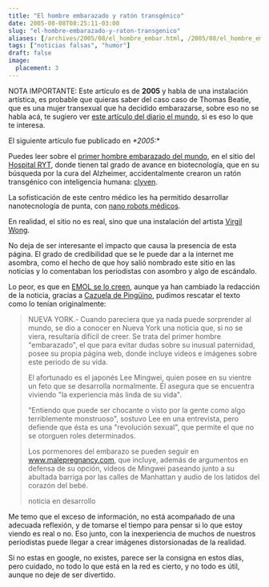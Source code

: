 ```yaml
---
title: "El hombre embarazado y ratón transgénico"
date: 2005-08-08T08:25:11-03:00
slug: "el-hombre-embarazado-y-raton-transgenico"
aliases: [/archives/2005/08/el_hombre_embar.html, /2005/08/el_hombre_embarazado_y_raton_t_1.html, /blog/2005/08/el-hombre-embarazado-y-raton-transgenico.html]
tags: ["noticias falsas", "humor"]
draft: false
image:
  placement: 3
---
```

NOTA IMPORTANTE: Este artículo es de **2005** y habla de una instalación
artística, es probable que quieras saber del caso caso de Thomas Beatie,
que es una mujer transexual que ha decidido embarazarse, sobre eso no se
habla acá, te sugiero ver [este artículo del diario el mundo](http://www.elmundo.es/suplementos/cronica/2008/651/1207432815.html),
si es eso lo que te interesa.

El siguiente artículo fue publicado en *\*2005:*\*

Puedes leer sobre el [primer hombre embarazado del mundo](http://www.malepregnancy.com/), en el sitio del [Hospital
RYT](http://www.rythospital.com/), donde tienen tal grado de avance en
biotecnología, que en su búsqueda por la cura del Alzheimer,
accidentalmente crearon un ratón transgénico con inteligencia humana:
[clyven](http://www.rythospital.com/clyven/).

La sofisticación de este centro médico les ha permitido desarrollar
nanotecnología de punta, con [nano robots médicos](http://www.rythospital.com/nanodocs/).

En realidad, el sitio no es real, sino que una instalación del artista
[Virgil Wong](http://www.virgilwong.com/).

No deja de ser interesante el impacto que causa la presencia de esta
página. El grado de credibilidad que se le puede dar a la internet me
asombra, como el hecho de que hoy salió nombrado este sitio en las
noticias y lo comentaban los periodistas con asombro y algo de
escándalo.

Lo peor, es que en [EMOL se lo creen](http://www.emol.com//noticias/internacional/detalle/detallenoticias.asp?idnoticia=191456),
aunque ya han cambiado la redacción de la noticia, gracias a 
[Cazuela de Pingüino](http://cdp.blogsome.com/2005/08/08/el-hombre-embarazado-de-emolcom/),
pudimos rescatar el texto como lo tenían originalmente:

> NUEVA YORK.- Cuando pareciera que ya nada puede sorprender al mundo,
> se dio a conocer en Nueva York una noticia que, si no se viera,
> resultaría difícil de creer. Se trata del primer hombre
> "embarazado", el que para evitar dudas sobre su inusual paternidad,
> posee su propia página web, donde incluye videos e imágenes sobre este
> periodo de su vida.
>
> El afortunado es el japonés Lee Mingwei, quien posee en su vientre un
> feto que se desarrolla normalmente. Él asegura que se encuentra
> viviendo "la experiencia más linda de su vida".
>
> "Entiendo que puede ser chocante o visto por la gente como algo
> terriblemente monstruoso", sostuvo Lee en una entrevista, pero
> defiende que ésta es una "revolución sexual", que permite el que no
> se otorguen roles determinados.
>
> Los pormenores del embarazo se pueden seguir en www.malepregnancy.com,
> que incluye, además de argumentos en defensa de su opción, videos de
> Mingwei paseando junto a su abultada barriga por las calles de
> Manhattan y audio de los latidos del corazón del bebé.
>
> noticia en desarrollo

Me temo que el exceso de información, no está acompañado de una adecuada
reflexión, y de tomarse el tiempo para pensar si lo que estoy viendo es
real o no. Eso junto, con la inexperiencia de muchos de nuestros
periodistas puede llegar a crear imágenes distorsionadas de la realidad.

Si no estas en google, no existes, parece ser la consigna en estos días,
pero cuidado, no todo lo que está en la red es cierto, y no todo es
útil, aunque no deje de ser divertido.
